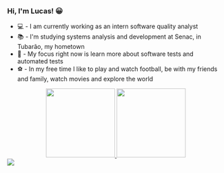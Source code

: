 ### Hi, I'm Lucas! 😀

- 💻 - I am currently working as an intern software quality analyst
- 📚 - I'm studying systems analysis and development at Senac, in Tubarão, my hometown
- 🧠 - My focus right now is learn more about software tests and automated tests
- ⚽ - In my free time I like to play and watch football, be with my friends and family, watch movies and explore the world

<div align="center">
  <a href="https://github.com/lucasbmoraes">
  <img height="160em" src="https://github-readme-stats.vercel.app/api?username=lucasbmoraes&show_icons=true&theme=chartreuse-dark&include_all_commits=true&count_private=true"/>
  <img height="160em" src="https://github-readme-stats.vercel.app/api/top-langs/?username=lucasbmoraes&layout=compact&langs_count=7&theme=chartreuse-dark"/>
</div>

<div>
  <a href="https://www.linkedin.com/in/lucasboschetmoraes" target="_blank"><img src="https://img.shields.io/badge/-LinkedIn-%230077B5?style=for-the-badge&logo=linkedin&logoColor=white" target="_blank"></a> 
<div
